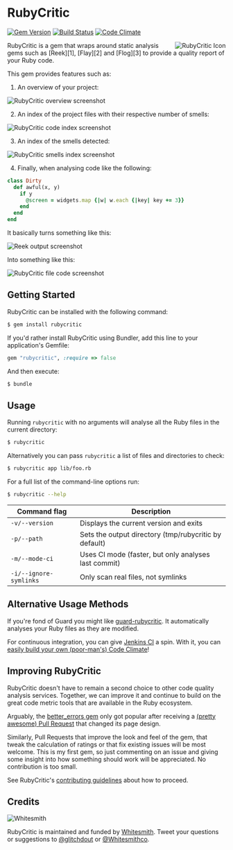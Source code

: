 RubyCritic
==========

[![Gem Version](https://badge.fury.io/rb/rubycritic.svg)](http://badge.fury.io/rb/rubycritic)
[![Build Status](https://travis-ci.org/whitesmith/rubycritic.svg?branch=master)](https://travis-ci.org/whitesmith/rubycritic)
[![Code Climate](http://img.shields.io/codeclimate/github/whitesmith/rubycritic.svg)](https://codeclimate.com/github/whitesmith/rubycritic)

<img src="http://i.imgur.com/66HACCD.png" alt="RubyCritic Icon" align="right" />
RubyCritic is a gem that wraps around static analysis gems such as [Reek][1], [Flay][2] and [Flog][3] to provide a quality report of your Ruby code.

This gem provides features such as:

1. An overview of your project:

  ![RubyCritic overview screenshot](http://i.imgur.com/OrOflfj.png)

2. An index of the project files with their respective number of smells:

  ![RubyCritic code index screenshot](http://i.imgur.com/0ETNrX7.png)

3. An index of the smells detected:

  ![RubyCritic smells index screenshot](http://i.imgur.com/5CpPt9v.png)

4. Finally, when analysing code like the following:

  ```ruby
  class Dirty
    def awful(x, y)
      if y
        @screen = widgets.map {|w| w.each {|key| key += 3}}
      end
    end
  end
  ```

  It basically turns something like this:

  ![Reek output screenshot](http://i.imgur.com/tCgZX9I.png)

  Into something like this:

  ![RubyCritic file code screenshot](http://i.imgur.com/KLVrhMm.png)

Getting Started
---------------

RubyCritic can be installed with the following command:

```bash
$ gem install rubycritic
```

If you'd rather install RubyCritic using Bundler, add this line to your
application's Gemfile:

```ruby
gem "rubycritic", :require => false
```

And then execute:

```bash
$ bundle
```

Usage
-----

Running `rubycritic` with no arguments will analyse all the Ruby files in the
current directory:

```bash
$ rubycritic
```

Alternatively you can pass `rubycritic` a list of files and directories to check:

```bash
$ rubycritic app lib/foo.rb
```

For a full list of the command-line options run:

```bash
$ rubycritic --help
```

| Command flag             | Description                                           |
|--------------------------|-------------------------------------------------------|
| `-v/--version`           | Displays the current version and exits                |
| `-p/--path`              | Sets the output directory (tmp/rubycritic by default) |
| `-m/--mode-ci`           | Uses CI mode (faster, but only analyses last commit)  |
| `-i/--ignore-symlinks`   | Only scan real files, not symlinks                    |

Alternative Usage Methods
-------------------------

If you're fond of Guard you might like [guard-rubycritic][4]. It automatically analyses your Ruby files as they are modified.

For continuous integration, you can give [Jenkins CI][5] a spin. With it, you can [easily build your own (poor-man's) Code Climate][6]!

Improving RubyCritic
--------------------

RubyCritic doesn't have to remain a second choice to other code quality analysis services. Together, we can improve it and continue to build on the great code metric tools that are available in the Ruby ecosystem.

Arguably, the [better_errors gem][7] only got popular after receiving a [(pretty awesome) Pull Request][8] that changed its page design.

Similarly, Pull Requests that improve the look and feel of the gem, that tweak the calculation of ratings or that fix existing issues will be most welcome. This is my first gem, so just commenting on an issue and giving some insight into how something should work will be appreciated. No contribution is too small.

See RubyCritic's [contributing guidelines](CONTRIBUTING.md) about how to proceed.

Credits
-------

![Whitesmith](http://i.imgur.com/Si2l3kd.png)

RubyCritic is maintained and funded by [Whitesmith][9]. Tweet your questions or suggestions to [@glitchdout][10] or [@Whitesmithco][11].

[1]: https://github.com/troessner/reek
[2]: https://github.com/seattlerb/flay
[3]: https://github.com/seattlerb/flog
[4]: https://github.com/whitesmith/guard-rubycritic
[5]: http://jenkins-ci.org/
[6]: https://github.com/whitesmith/rubycritic/wiki/Building-your-own-Code-Climate
[7]: https://github.com/charliesome/better_errors
[8]: https://github.com/charliesome/better_errors/pull/22
[9]: http://www.whitesmith.co/
[10]: https://twitter.com/glitchdout
[11]: https://twitter.com/Whitesmithco
